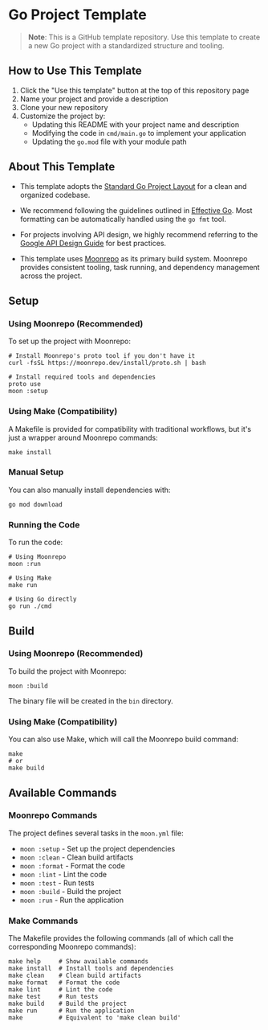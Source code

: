 # Go Project Template

> **Note**: This is a GitHub template repository. Use this template to create a new Go project with a standardized structure and tooling.

## How to Use This Template

1. Click the "Use this template" button at the top of this repository page
2. Name your project and provide a description
3. Clone your new repository
4. Customize the project by:
   - Updating this README with your project name and description
   - Modifying the code in `cmd/main.go` to implement your application
   - Updating the `go.mod` file with your module path

## About This Template

- This template adopts the [Standard Go Project Layout](https://github.com/golang-standards/project-layout) for a clean
  and organized codebase.

- We recommend following the guidelines outlined in [Effective Go](https://go.dev/doc/effective_go). Most formatting can
  be automatically handled using the `go fmt` tool.

- For projects involving API design, we highly recommend referring to the
  [Google API Design Guide](https://cloud.google.com/apis/design) for best practices.

- This template uses [Moonrepo](https://moonrepo.dev/) as its primary build system. Moonrepo provides consistent tooling,
  task running, and dependency management across the project.

## Setup

### Using Moonrepo (Recommended)

To set up the project with Moonrepo:

```shell
# Install Moonrepo's proto tool if you don't have it
curl -fsSL https://moonrepo.dev/install/proto.sh | bash

# Install required tools and dependencies
proto use
moon :setup
```

### Using Make (Compatibility)

A Makefile is provided for compatibility with traditional workflows, but it's just a wrapper around Moonrepo commands:

```shell
make install
```

### Manual Setup

You can also manually install dependencies with:

```shell
go mod download
```

### Running the Code

To run the code:

```shell
# Using Moonrepo
moon :run

# Using Make
make run

# Using Go directly
go run ./cmd
```

## Build

### Using Moonrepo (Recommended)

To build the project with Moonrepo:

```shell
moon :build
```

The binary file will be created in the `bin` directory.

### Using Make (Compatibility)

You can also use Make, which will call the Moonrepo build command:

```shell
make
# or
make build
```

## Available Commands

### Moonrepo Commands

The project defines several tasks in the `moon.yml` file:

- `moon :setup` - Set up the project dependencies
- `moon :clean` - Clean build artifacts
- `moon :format` - Format the code
- `moon :lint` - Lint the code
- `moon :test` - Run tests
- `moon :build` - Build the project
- `moon :run` - Run the application

### Make Commands

The Makefile provides the following commands (all of which call the corresponding Moonrepo commands):

```shell
make help     # Show available commands
make install  # Install tools and dependencies
make clean    # Clean build artifacts
make format   # Format the code
make lint     # Lint the code
make test     # Run tests
make build    # Build the project
make run      # Run the application
make          # Equivalent to 'make clean build'
```
